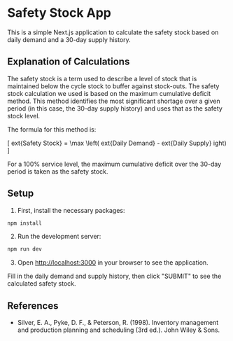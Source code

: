 
# Safety Stock App

This is a simple Next.js application to calculate the safety stock based on daily demand and a 30-day supply history.

## Explanation of Calculations

The safety stock is a term used to describe a level of stock that is maintained below the cycle stock to buffer against stock-outs. The safety stock calculation we used is based on the maximum cumulative deficit method. This method identifies the most significant shortage over a given period (in this case, the 30-day supply history) and uses that as the safety stock level. 

The formula for this method is:

\[
	ext{Safety Stock} = \max \left( 	ext{Daily Demand} - 	ext{Daily Supply} 
ight)
\]

For a 100% service level, the maximum cumulative deficit over the 30-day period is taken as the safety stock. 

## Setup

1. First, install the necessary packages:
```bash
npm install
```

2. Run the development server:
```bash
npm run dev
```

3. Open [http://localhost:3000](http://localhost:3000) in your browser to see the application.

Fill in the daily demand and supply history, then click "SUBMIT" to see the calculated safety stock.

## References

- Silver, E. A., Pyke, D. F., & Peterson, R. (1998). Inventory management and production planning and scheduling (3rd ed.). John Wiley & Sons.
